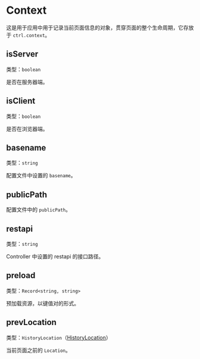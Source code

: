 # Context

这是用于应用中用于记录当前页面信息的对象，贯穿页面的整个生命周期，它存放于 `ctrl.context`。

## isServer

类型：`boolean`

是否在服务器端。

## isClient

类型：`boolean`

是否在浏览器端。

## basename

类型：`string`

配置文件中设置的 `basename`。

## publicPath

配置文件中的 `publicPath`。

## restapi

类型：`string`

Controller 中设置的 restapi 的接口路径。

## preload

类型：`Record<string, string>`

预加载资源，以键值对的形式。

## prevLocation

类型：`HistoryLocation`（[HistoryLocation](https://github.com/tqma113/create-app/blob/master/src/share/type.d.ts)）

当前页面之前的 `Location`。
